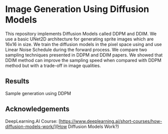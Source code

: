 # Image Generation Using Diffusion Models

This repository implements Diffusion Models called DDPM and DDIM. We use a basic UNet2D architecture for generating sprite images which are 16x16 in size. We train the diffusion models in the pixel space using and use Linear Noise Schedule during the forward process. We compare two sampling techniques presented in DDPM and DDIM papers. We showed that DDIM method can improve the sampling speed when compared with DDPM method but with a trade-off in image qualities. 

## Results

Sample generation using DDPM



## Acknowledgements

DeepLearning.AI Course: [https://www.deeplearning.ai/short-courses/how-diffusion-models-work/](How Diffusion Models Work?)

